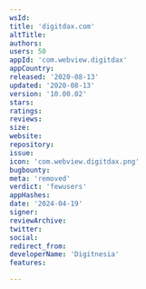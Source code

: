 ```yaml
---
wsId: 
title: 'digitdax.com'
altTitle: 
authors: 
users: 50
appId: 'com.webview.digitdax'
appCountry: 
released: '2020-08-13'
updated: '2020-08-13'
version: '10.00.02'
stars: 
ratings: 
reviews: 
size: 
website: 
repository: 
issue: 
icon: 'com.webview.digitdax.png'
bugbounty: 
meta: 'removed'
verdict: 'fewusers'
appHashes: 
date: '2024-04-19'
signer: 
reviewArchive: 
twitter: 
social: 
redirect_from: 
developerName: 'Digitnesia'
features: 

---
```


